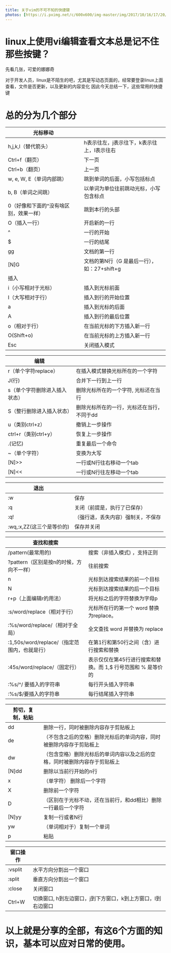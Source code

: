 ```yaml
---
title: 关于vim的不可不知的快捷键
photos: [https://i.pximg.net/c/600x600/img-master/img/2017/10/16/17/20/52/65460420_p0_master1200.jpg,https://i.pximg.net/c/600x600/img-master/img/2017/10/30/13/26/41/65661514_p0_master1200.jpg,https://i.pximg.net/c/600x600/img-master/img/2017/11/01/11/35/40/65697180_p0_master1200.jpg]
---
```

linux上使用vi编辑查看文本总是记不住那些按键？
=============
先看几张，可爱的娜娜奇

对于开发人员，linux是不陌生的吧，尤其是写动态页面的，经常要登录linux上面查看，文件是否更新，以及更新的内容变化
因此今天总结一下，这些常用的快捷键
<!-- more --> 
总的分为几个部分
=============

 

|                光标移动                |                                             |
|----------------------------------------|---------------------------------------------|
| h,j,k,l（替代箭头）                    | h表示往左，j表示往下，k表示往上，l表示往右  |
| Ctrl+f（翻页）                         | 下一页                                      |
| Ctrl+b（翻页）                         | 上一页                                      |
| w, e, W, E（单词内部跳）               | 跳到单词的后面，小写包括标点                |
| b, B（单词之间跳）                     | 以单词为单位往前跳动光标，小写包含标点      |
| 0（好像和下面的^没有啥区别，效果一样） | 跳到本行的头部                              |
| O（插入一行）                          | 开启新的一行                                |
| ^                                      | 一行的开始                                  |
| $                                      | 一行的结尾                                  |
| gg                                     | 文档的第一行                                |
| [N]G                                   | 文档的第N行（G 是最后一行），如：27+shift+g |
| 插入                                   |                                             |
| i（小写相对于光标）                    | 插入到光标前面                              |
| I（大写相对于行）                      | 插入到行的开始位置                          |
| a                                      | 插入到光标的后面                            |
| A                                      | 插入到行的最后位置                          |
| o（相对于行）                          | 在当前光标的下方插入新一行                  |
| O(Shift+o)                             | 在当前光标的上方插入新一行                  |
| Esc                                    | 关闭插入模式                                |

|              编辑             |                                            |
|-------------------------------|--------------------------------------------|
| r（单个字符replace）          | 在插入模式替换光标所在的一个字符           |
| J(行)                         | 合并下一行到上一行                         |
| s（单个字符删除进入插入状态） | 删除光标所在的一个字符, 光标还在当行       |
| S（整行删除进入插入状态）     | 删除光标所在的一行，光标还在当行，不同于dd |
| u（类别ctrl+z）               | 撤销上一步操作                             |
| ctrl+r（类别ctrl+y）          | 恢复上一步操作                             |
| .(记忆)                       | 重复最后一个命令                           |
| ~（单个字符）                 | 变换为大写                                 |
| [N]>>                         | 一行或N行往右移动一个tab                   |
| [N]<<                         | 一行或N行往左移动一个tab                   |

|            退出           |                                    |
|---------------------------|------------------------------------|
| :w                        | 保存                               |
| :q                        | 关闭（前提是，执行了已保存）       |
| :q!                       | （强行退，丢失内容）强制关，不保存 |
| :wq,:x,ZZ(这三个是等价的) | 保存并关闭                         |

|                  查找和搜索                  |                                                              |
|----------------------------------------------|--------------------------------------------------------------|
| /pattern(最常用的)                           | 搜索（非插入模式) ，支持正则                                 |
| ?pattern（区别是按n的时候，方向不一样）      | 往前搜索                                                     |
| n                                            | 光标到达搜索结果的前一个目标                                 |
| N                                            | 光标到达搜索结果的后一个目标                                 |
| r+p（上面编辑r的用法）                       | 将光标之后的字符替换为字母p                                  |
| :s/word/replace（相对于行）                  | 光标所在行的第一个 word 替换为replace。                      |
| :%s/word/replace/（相对于全局）              | 全文查找 word 并替换为 replace                               |
| :1,50s/word/replace/（指定范围内，也就是行） | 在第1行和第50行之间（含）进行搜索和替换                      |
| :45s/word/replace/（固定行）                 | 表示仅仅在第45行进行搜索和替换。而 1,$ 行号范围和 % 是等价的 |
| :%s/^/ 要插入的字符串                        | 每行开头插入字符串                                           |
| :%s/$/要插入的字符串                         | 每行结尾插入字符串                                           |

| 剪切，复制，粘贴 |                                                                            |
|------------------|----------------------------------------------------------------------------|
| dd               | 删除一行，同时被删除内容存于剪贴板上                                       |
| de               | （不包含之后的空格）删除光标后的单词内容，同时被删除内容存于剪贴板上       |
| dw               | （包含空格）删除光标后的单词内容以及之后的空格，同时被删除内容存于剪贴板上 |
| [N]dd            | 删除以当前行开始的n行                                                      |
| x                | （单字符） 删除后一个字符                                                  |
| X                | 删除前一个字符                                                             |
| D                | （区别在于光标不动，还在当前行，和dd相比）删除一行最后一个字符             |
| [N]yy            | 复制一行或者N行                                                            |
| yw               | （单词相对于）复制一个单词                                                 |
| p                | 粘贴                                                                       |


| 窗口操作 |                                                              |
|----------|--------------------------------------------------------------|
| :vsplit  | 水平方向分割出一个窗口                                       |
| :split   | 垂直方向分割出一个窗口                                       |
| :close   | 关闭窗口                                                     |
| Ctrl+W   | 切换窗口, h到左边窗口，j到下方窗口，k到上方窗口，l到右边窗口 |

以上就是分享的全部，有这6个方面的知识，基本可以应对日常的使用。
=============